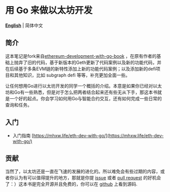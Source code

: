 # 用 Go 来做以太坊开发

**[English](README.md)** | 简体中文

## 简介

这本笔记是fork来自[ethereum-development-with-go-book](https://github.com/miguelmota/ethereum-development-with-go-book) ，在原有作者的基础上抛弃了旧的代码，基于新版本的Geth更新了代码案例以及新的功能代码，并在后续基于多条EVM链的新特性添加上新的功能代码案例；以及添加新的defi项目和其他知识，比如 subgraph defi 等等，补充更加全面一些。

让任何想用Go进行以太坊开发的同学一个概括的介绍。本意是如果你已经对以太坊和Go有一些熟悉，但是对于怎么把两者结合起来还有些无从下手，那这本书就是一个好的起点。你会学习如何用Go与智能合约交互，还有如何完成一些日常的查询和任务。

## 入门

* 入门指南 [https://mhxw.life/eth-dev-with-go/](https://mhxw.life/eth-dev-with-go/)

## 贡献

当然了，以太坊还是一直在飞速的发展的进化的。所以难免会有些过期的内容，或者你认为有可以值得提升的地方，那就是你提 [issue](https://github.com/mhxw/eth-dev-with-go/issues) 或者 [pull request](https://github.com/mhxw/eth-dev-with-go/pulls) 的好机会了：）这本书是完全开源并且免费的，你可以在 [github](https://github.com/mhxw/eth-dev-with-go/) 上看到源码.